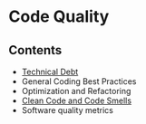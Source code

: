 # Code Quality

## Contents

- [Technical Debt](/Handbook/Coding/Code%20Quality/Technical%20Debt)
- General Coding Best Practices
- Optimization and Refactoring
- [Clean Code and Code Smells](/Handbook/Coding/Code%20Quality/Clean%20Code%20and%20Code%20Smells)
- Software quality metrics
